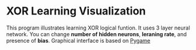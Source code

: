 # XOR Learning Visualization
This program illustrates learning XOR logical funtion. It uses 3 layer neural network. You can change **number of hidden neurons**, **leraning rate**, and presence of **bias**. Graphical interface is based on [Pygame](https://www.pygame.org "Pygame")
